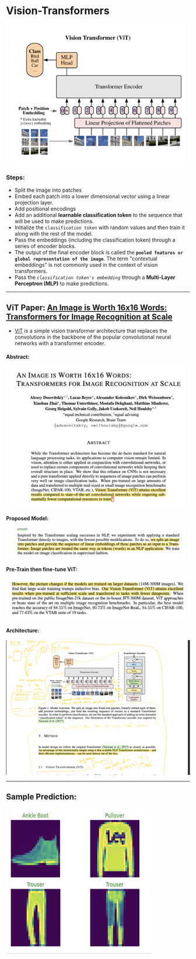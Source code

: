 # Vision-Transformers

![Vision Transformers](./assets/Vision-Transformer.png)

### Steps:

- Split the image into patches
- Embed each patch into a lower dimensional vector using a linear projection layer.
- Add positional encodings
- Add an additional **learnable classification token** to the sequence that will be used to make predictions.
- Initialize the `classification token` with random values and then train it along with the rest of the model.
- Pass the embeddings (including the classification token) through a series of encoder blocks.
- The output of the final encoder block is called the **`pooled features or global representation of the image`**. The term "contextual embeddings" is not commonly used in the context of vision transformers.
- Pass the *`classification token's embedding`* through a **Multi-Layer Perceptron (MLP)** to make predictions.

---


## ViT Paper: [An Image is Worth 16x16 Words: Transformers for Image Recognition at Scale](https://arxiv.org/abs/2010.11929)

- [ViT](./ViT.pdf) is a simple vision transformer architecture that replaces the convolutions in the backbone of the popular convolutional neural networks with a transformer encoder.

#### Abstract:
![ViT-1](./assets/ViT-1.png)

#### Proposed Model:
![ViT-2](./assets/ViT-2.png)

#### Pre-Train then fine-tune ViT:
![ViT-3](./assets/ViT-3.png)

#### Architecture:
![ViT-4](./assets/ViT-4.png)

---

## Sample Prediction:

<img src="./assets/prediction-by-ViT.png" height="400" width="400"/>
